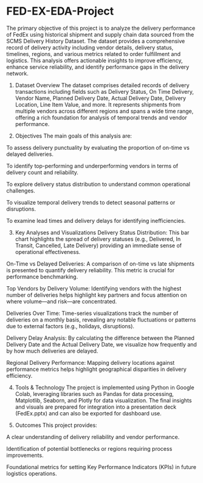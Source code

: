 # FED-EX-EDA-Project

The primary objective of this project is to analyze the delivery performance of FedEx using historical shipment and supply chain data sourced from the SCMS Delivery History Dataset. The dataset provides a comprehensive record of delivery activity including vendor details, delivery status, timelines, regions, and various metrics related to order fulfillment and logistics. This analysis offers actionable insights to improve efficiency, enhance service reliability, and identify performance gaps in the delivery network.

1. Dataset Overview
The dataset comprises detailed records of delivery transactions including fields such as Delivery Status, On Time Delivery, Vendor Name, Planned Delivery Date, Actual Delivery Date, Delivery Location, Line Item Value, and more. It represents shipments from multiple vendors across different regions and spans a wide time range, offering a rich foundation for analysis of temporal trends and vendor performance.

2. Objectives
The main goals of this analysis are:

To assess delivery punctuality by evaluating the proportion of on-time vs delayed deliveries.

To identify top-performing and underperforming vendors in terms of delivery count and reliability.

To explore delivery status distribution to understand common operational challenges.

To visualize temporal delivery trends to detect seasonal patterns or disruptions.

To examine lead times and delivery delays for identifying inefficiencies.

3.  Key Analyses and Visualizations
Delivery Status Distribution:
This bar chart highlights the spread of delivery statuses (e.g., Delivered, In Transit, Cancelled, Late Delivery) providing an immediate sense of operational effectiveness.

On-Time vs Delayed Deliveries:
A comparison of on-time vs late shipments is presented to quantify delivery reliability. This metric is crucial for performance benchmarking.

Top Vendors by Delivery Volume:
Identifying vendors with the highest number of deliveries helps highlight key partners and focus attention on where volume—and risk—are concentrated.

Deliveries Over Time:
Time-series visualizations track the number of deliveries on a monthly basis, revealing any notable fluctuations or patterns due to external factors (e.g., holidays, disruptions).

Delivery Delay Analysis:
By calculating the difference between the Planned Delivery Date and the Actual Delivery Date, we visualize how frequently and by how much deliveries are delayed.

Regional Delivery Performance:
Mapping delivery locations against performance metrics helps highlight geographical disparities in delivery efficiency.

4. Tools & Technology
The project is implemented using Python in Google Colab, leveraging libraries such as Pandas for data processing, Matplotlib, Seaborn, and Plotly for data visualization. The final insights and visuals are prepared for integration into a presentation deck (FedEx.pptx) and can also be exported for dashboard use.

5. Outcomes
This project provides:

A clear understanding of delivery reliability and vendor performance.

Identification of potential bottlenecks or regions requiring process improvements.

Foundational metrics for setting Key Performance Indicators (KPIs) in future logistics operations.

